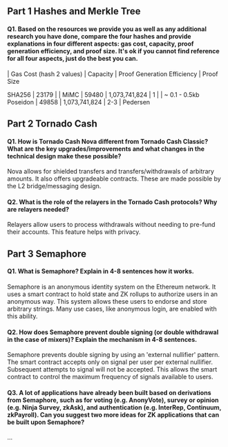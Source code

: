 ## Part 1 Hashes and Merkle Tree

#### Q1. Based on the resources we provide you as well as any additional research you have done, compare the four hashes and provide explanations in four different aspects: gas cost, capacity, proof generation efficiency, and proof size. It's ok if you cannot find reference for all four aspects, just do the best you can.

| Gas Cost (hash 2 values) | Capacity | Proof Generation Efficiency | Proof Size

SHA256 | 23179 | |
MiMC | 59480 | 1,073,741,824 | 1 | | ~ 0.1 - 0.5kb
Poseidon | 49858 | 1,073,741,824 | 2-3 |
Pedersen

## Part 2 Tornado Cash

#### Q1. How is Tornado Cash Nova different from Tornado Cash Classic? What are the key upgrades/improvements and what changes in the technical design make these possible?

Nova allows for shielded transfers and transfers/withdrawals of arbitrary amounts. It also offers upgradeable contracts. These are made possible by the L2 bridge/messaging design.

#### Q2. What is the role of the relayers in the Tornado Cash protocols? Why are relayers needed?

Relayers allow users to process withdrawals without needing to pre-fund their accounts. This feature helps with privacy.

## Part 3 Semaphore

#### Q1. What is Semaphore? Explain in 4-8 sentences how it works.

Semaphore is an anonymous identity system on the Ethereum network. It uses a smart contract to hold state and ZK rollups to authorize users in an anonymous way. This system allows these users to endorse and store arbitrary strings. Many use cases, like anonymous login, are enabled with this ability.

#### Q2. How does Semaphore prevent double signing (or double withdrawal in the case of mixers)? Explain the mechanism in 4-8 sentences.

Semaphore prevents double signing by using an 'external nullifier' pattern. The smart contract accepts only on signal per user per external nullifier. Subsequent attempts to signal will not be accepted. This allows the smart contract to control the maximum frequency of signals available to users.

#### Q3. A lot of applications have already been built based on derivations from Semaphore, such as for voting (e.g. AnonyVote), survey or opinion (e.g. Ninja Survey, zkAsk), and authentication (e.g. InterRep, Continuum, zkPayroll). Can you suggest two more ideas for ZK applications that can be built upon Semaphore?

...

